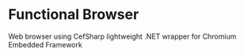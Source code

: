 # Functional Browser

Web browser using CefSharp lightweight .NET wrapper for Chromium Embedded Framework